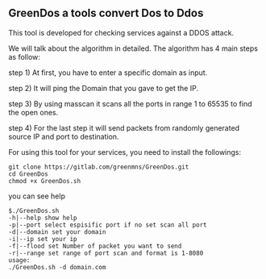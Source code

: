 ## GreenDos a tools convert Dos to Ddos
This tool is developed for checking services against a DDOS attack.
 
We will talk about the algorithm in detailed. The algorithm has 4 main steps as follow:

step 1) At first, you have to enter a specific domain as input. 
 
step 2) It will ping the Domain that you gave to get the IP.

step 3) By using masscan it scans all the ports in range 1 to 65535 to find the open ones.

step 4) For the last step it will send packets from randomly generated source IP and port to  destination.

For using this tool for your services, you need to install the followings:

```
git clone https://gitlab.com/greenmns/GreenDos.git
cd GreenDos
chmod +x GreenDos.sh
```
you can see help

```
$./GreenDos.sh
-h|--help show help
-p|--port select espisific port if no set scan all port
-d|--domain set your domain
-i|--ip set your ip
-f|--flood set Number of packet you want to send
-r|--range set range of port scan and format is 1-8080
usage:
./GreenDos.sh -d domain.com
```





